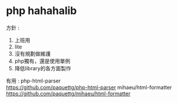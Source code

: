 # php hahahalib

方針 : 
1. 上班用
2. lite
3. 沒有規劃做維護
4. php獨有，還是使用單例
5. 降低library的各方面製作


有用 : 
php-html-parser \
https://github.com/paquettg/php-html-parser
mihaeu/html-formatter
https://github.com/paquettg/mihaeu/html-formatter

